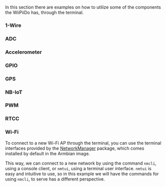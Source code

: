 In this section there are examples on how to utilize some of the components the WiiPiiDo has, through the terminal.

### 1-Wire

### ADC

### Accelerometer

### GPIO

### GPS

### NB-IoT

### PWM

### RTCC

### Wi-Fi
[//]: # (This may be the most platform independent comment)

To connect to a new Wi-Fi AP through the terminal, you can use the terminal interfaces provided by the
[NetworkManager](https://wiki.archlinux.org/index.php/NetworkManager) package,
which comes installed by default in the Armbian image.

This way, we can connect to a new network by using the command `nmcli`, using a console client,
or `nmtui`, using a terminal user interface.
`nmtui` is easy and intuitive to use, so in this example we will have the commands for using `nmcli`,
to serve has a different perspective.


